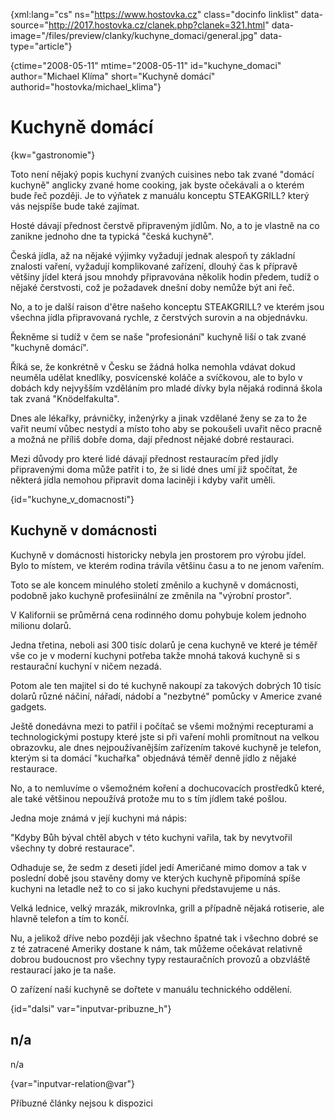 
{xml:lang="cs" ns="https://www.hostovka.cz" class="docinfo linklist" data-source="http://2017.hostovka.cz/clanek.php?clanek=321.html" data-image="/files/preview/clanky/kuchyne_domaci/general.jpg" data-type="article"}

{ctime="2008-05-11" mtime="2008-05-11" id="kuchyne\_domaci" author="Michael Klíma" short="Kuchyně domácí" authorid="hostovka/michael\_klima"}

# Kuchyně domácí

<!-- generated attribute kw by user_udpatekw.sh on 2020-05-12, do not edit -->

{kw="gastronomie"}

Toto není nějaký popis kuchyní zvaných cuisines nebo tak zvané "domácí kuchyně" anglicky zvané home cooking, jak byste očekávali a o kterém bude řeč později. Je to výňatek z manuálu konceptu STEAKGRILL? který vás nejspíše bude také zajímat.

Hosté dávají přednost čerstvě připraveným jídlům. No, a to je vlastně na co zanikne jednoho dne ta typická "česká kuchyně".

Česká jídla, až na nějaké výjimky vyžadují jednak alespoň ty základní znalosti vaření, vyžadují komplikované zařízení, dlouhý čas k přípravě většiny jídel která jsou mnohdy připravována několik hodin předem, tudíž o nějaké čerstvosti, což je požadavek dnešní doby nemůže být ani řeč.

No, a to je další raison d'être našeho konceptu STEAKGRILL? ve kterém jsou všechna jídla připravovaná rychle, z čerstvých surovin a na objednávku.

Řekněme si tudíž v čem se naše "profesionání" kuchyně liší o tak zvané "kuchyně domácí".

Říká se, že konkrétně v Česku se žádná holka nemohla vdávat dokud neuměla udělat knedlíky, posvícenské koláče a svíčkovou, ale to bylo v dobách kdy nejvyšším vzděláním pro mladé dívky byla nějaká rodinná škola tak zvaná "Knödelfakulta".

Dnes ale lékařky, právničky, inženýrky a jinak vzdělané ženy se za to že vařit neumí vůbec nestydí a místo toho aby se pokoušeli uvařit něco pracně a možná ne příliš dobře doma, dají přednost nějaké dobré restauraci.

Mezi důvody pro které lidé dávají přednost restauracím před jídly připravenými doma může patřit i to, že si lidé dnes umí již spočítat, že některá jídla nemohou připravit doma laciněji i kdyby vařit uměli.

{id="kuchyne\_v\_domacnosti"}

## Kuchyně v domácnosti

Kuchyně v domácnosti historicky nebyla jen prostorem pro výrobu jídel. Bylo to místem, ve kterém rodina trávila většinu času a to ne jenom vařením.

Toto se ale koncem minulého století změnilo a kuchyně v domácnosti, podobně jako kuchyně profesiinální ze změnila na "výrobní prostor".

V Kalifornii se průměrná cena rodinného domu pohybuje kolem jednoho milionu dolarů.

Jedna třetina, neboli asi 300 tisíc dolarů je cena kuchyně ve které je téměř vše co je v moderní kuchyni potřeba takže mnohá taková kuchyně si s restaurační kuchyní v ničem nezadá.

Potom ale ten majitel si do té kuchyně nakoupí za takových dobrých 10 tisíc dolarů různé náčiní, nářadí, nádobí a "nezbytné" pomůcky v Americe zvané gadgets.

Ještě donedávna mezi to patřil i počítač se všemi možnými recepturami a technologickými postupy které jste si při vaření mohli promítnout na velkou obrazovku, ale dnes nejpoužívanějším zařízením takové kuchyně je telefon, kterým si ta domácí "kuchařka" objednává téměř denně jídlo z nějaké restaurace.

No, a to nemluvíme o všemožném koření a dochucovacích prostředků které, ale také většinou nepoužívá protože mu to s tím jídlem také pošlou.

Jedna moje známá v její kuchyni má nápis:

"Kdyby Bůh býval chtěl abych v této kuchyni vařila, tak by nevytvořil všechny ty dobré restaurace".

Odhaduje se, že sedm z deseti jídel jedí Američané mimo domov a tak v poslední době jsou stavěny domy ve kterých kuchyně připomíná spíše kuchyni na letadle než to co si jako kuchyni představujeme u nás.

Velká lednice, velký mrazák, mikrovlnka, grill a případně nějaká rotiserie, ale hlavně telefon a tím to končí.

Nu, a jelikož dříve nebo později jak všechno špatné tak i všechno dobré se z té zatracené Ameriky dostane k nám, tak můžeme očekávat relativně dobrou budoucnost pro všechny typy restauračních provozů a obzvláště restaurací jako je ta naše.

O zařízení naší kuchyně se dořtete v manuálu technického oddělení.

{id="dalsi" var="inputvar-pribuzne_h"}

## n/a

n/a

{var="inputvar-relation@var"}

Příbuzné články nejsou k dispozici

